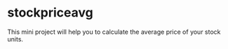 # stockpriceavg
This mini project will help you to calculate the average price of your stock units.
